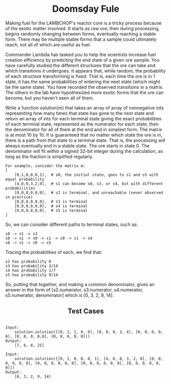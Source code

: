 <h1 align= "center"><b>Doomsday Fule</b></h1>

Making fuel for the LAMBCHOP's reactor core is a tricky process because of the exotic matter involved. It starts as raw ore, then during processing, begins randomly changing between forms, eventually reaching a stable form. There may be multiple stable forms that a sample could ultimately reach, not all of which are useful as fuel. 

Commander Lambda has tasked you to help the scientists increase fuel creation efficiency by predicting the end state of a given ore sample. You have carefully studied the different structures that the ore can take and which transitions it undergoes. It appears that, while random, the probability of each structure transforming is fixed. That is, each time the ore is in 1 state, it has the same probabilities of entering the next state (which might be the same state).  You have recorded the observed transitions in a matrix. The others in the lab have hypothesized more exotic forms that the ore can become, but you haven't seen all of them.

Write a function solution(m) that takes an array of array of nonnegative ints representing how many times that state has gone to the next state and return an array of ints for each terminal state giving the exact probabilities of each terminal state, represented as the numerator for each state, then the denominator for all of them at the end and in simplest form. The matrix is at most 10 by 10. It is guaranteed that no matter which state the ore is in, there is a path from that state to a terminal state. That is, the processing will always eventually end in a stable state. The ore starts in state 0. The denominator will fit within a signed 32-bit integer during the calculation, as long as the fraction is simplified regularly. 

    For example, consider the matrix m:
    [
	    [0,1,0,0,0,1],  # s0, the initial state, goes to s1 and s5 with equal probability
	    [4,0,0,3,2,0],  # s1 can become s0, s3, or s4, but with different probabilities
	    [0,0,0,0,0,0],  # s2 is terminal, and unreachable (never observed in practice)
	    [0,0,0,0,0,0],  # s3 is terminal
	    [0,0,0,0,0,0],  # s4 is terminal
	    [0,0,0,0,0,0],  # s5 is terminal
    ]

So, we can consider different paths to terminal states, such as:

    s0 -> s1 -> s3
    s0 -> s1 -> s0 -> s1 -> s0 -> s1 -> s4
    s0 -> s1 -> s0 -> s5

Tracing the probabilities of each, we find that:

    s2 has probability 0
    s3 has probability 3/14
    s4 has probability 1/7
    s5 has probability 9/14

So, putting that together, and making a common denominator, gives an answer in the form of [s2.numerator, s3.numerator, s4.numerator, s5.numerator, denominator] which is [0, 3, 2, 9, 14].

<h2 align= "center"><b>Test Cases</b></h2>

```

Input:
    solution.solution([[0, 2, 1, 0, 0], [0, 0, 0, 3, 4], [0, 0, 0, 0, 0], [0, 0, 0, 0,0], [0, 0, 0, 0, 0]])
Output:
    [7, 6, 8, 21]

Input:
    solution.solution([[0, 1, 0, 0, 0, 1], [4, 0, 0, 3, 2, 0], [0, 0, 0, 0, 0, 0], [0, 0, 0, 0, 0, 0], [0, 0, 0, 0, 0, 0], [0, 0, 0, 0, 0, 0]])
Output:
    [0, 3, 2, 9, 14]

```
